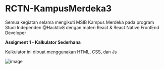 # RCTN-KampusMerdeka3
Semua kegiatan selama mengikuti MSIB Kampus Merdeka pada program Studi Independen @Hacktiv8 dengan materi React &amp; React Native FrontEnd Developer

**Assigment 1 - Kalkulator Sederhana**

Kalkulator ini dibuat menggunakan HTML, CSS, dan Js

![image](https://user-images.githubusercontent.com/86040508/154307030-f3f15314-539d-42ee-b270-0dda5f3eaacf.png)

